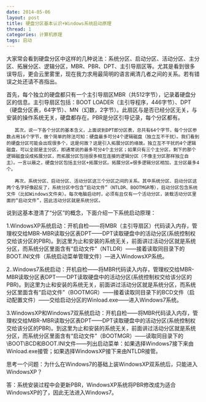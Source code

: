 ```yaml
---
date: 2014-05-06
layout: post
title: 硬盘分区基本认识+Windows系统启动原理
thread: 1
categories: 计算机原理
tags: 启动
---
```


大家常会看到硬盘分区中这样的几种说法：系统分区、启动分区、活动分区、主分区、拓展分区、逻辑分区，MBR、PBR、DPT、主引导扇区等。尤其是看到很多误导后，更会云里雾里，现在我力求用最简明的语言阐清几者之间的关系。若有错误之处还请不吝指出。

首先，每个独立的硬盘都只有一个主引导扇区MBR（共512字节），记录着硬盘分区的信息。主引导扇区包括：BOOT LOADER（主引导程序，446字节）、DPT（硬盘分区表，64字节）、MN（幻数，2字节）。此扇区与是否已经分区无关，与安装的操作系统无关，硬盘都存在。PBR是分区引导记录，每个分区都有。

       其次，说一下各个分区的基本含义，上面说到DPT即分区表，总共有64个字节，每个分区参数占用16个字节，做个简单的除法可知：硬盘最多可分4个逻辑磁盘（独立互不干扰）。我们看到的硬盘分区可能会出现很多个，这是何故？这是引入拓展分区的缘故。独立互不干扰的4个逻辑磁盘，可以全部是主分区，即通常说的最多可分4个主分区；如果只有三个主分区，剩下的那个逻辑磁盘设成拓展分区，而拓展分区包括很多相互连接的逻辑分区（不像主分区那样独立自主）。一言以蔽之，硬盘分区包括主分区+拓展分区。拓展分区=很多逻辑分区相加，主分区最多4个。

       再次，系统分区、启动分区、活动分区这三个分区之间的关系。其中系统分区、启动分区这两个名字好像起反了，系统分区中包含“启动文件”（NTLDR、BOOTMGR等），启动分区包含系统文件（比如Windows文件夹）。每次电脑启动时，必须有且仅有一个活动分区，装载活动分区里面的“启动文件”，因此活动分区就是系统分区。

说到这基本澄清了“分区”的概念，下面介绍一下系统启动原理：

1.WindowsXP系统启动：开机自检——将MBR（主引导扇区）代码读入内存，管理权交给MBR-MBR读取分区表DPT——DPT读取硬盘中的活动分区(系统控制权交给该分区的PBR)。到这里为止和安装的系统无关，前面讲过活动分区就是系统分区，而系统分区里面含有“启动文件”（NTLDR）——接着读取同目录下的BOOT.INI文件（系统启动菜单管理文件）—进入WindowsXP系统。

2..Windows7系统启动：开机自检——将MBR代码读入内存，管理权交给MBR-MBR读取分区表DPT——DPT读取硬盘中的活动分区(系统控制权交给该分区的PBR)。到这里为止和安装的系统无关，前面讲过活动分区就是系统分区，而系统分区里面含有“启动文件”（BOOTMGR）——接着读取同目录下的BCD文件（启动配置文件）——交给启动分区的Winload.exe——进入Windows7系统。

3.WindowsXP和Windows7双系统启动：开机自检——将MBR代码读入内存，管理权交给MBR-MBR读取分区表DPT——DPT读取硬盘中的活动分区(系统控制权交给该分区的PBR)。到这里为止和安装的系统无关，前面讲过活动分区就是系统分区，而系统分区里面含有“启动文件”（BOOTMGR）——读取同目录下的\BOOT\BCD和BOOT.INI文件——列出启动菜单：如果选择Windows7接下来由Winload.exe接管；如果选择WindowsXP接下来由NTLDR接管。

思考一个问题：为什么在Windows7的基础上装WindowsXP双系统后，只能进入WindowsXP？

答：系统安装过程中会更新PBR，WindowsXP系统将PBR修改成为适合WindowsXP的了，因此无法进入Windows7。
